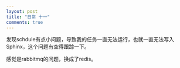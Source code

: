 ```yaml
---
layout: post
title: "日常 十一"
comments: true
---
```

发现schdule有点小问题，导致我的任务一直无法运行，也就一直无法写入Sphinx，这个问题有空得跟踪一下。

感觉是rabbitmq的问题，换成了redis。